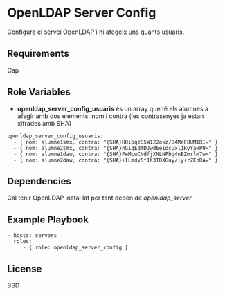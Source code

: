 OpenLDAP Server Config
=========

Configura el servei OpenLDAP i hi afegeix uns quants usuaris. 

Requirements
------------

Cap 

Role Variables
--------------

* **openldap_server_config_usuaris** és un array que té els alumnes a afegir amb dos elements: nom i contra (les contrasenyes ja estan xifrades amb SHA)

~~~
openldap_server_config_usuaris:
  - { nom: alumne1smx, contra: "{SHA}HQi6qzB5W122okz/84MeF8UMIRI=" }
  - { nom: alumne2smx, contra: "{SHA}nGiqEdTDJwd6eiocuxl1RyYaHP0=" }
  - { nom: alumne1daw, contra: "{SHA}FeMcwCNdfjXNLNPbq4nBZmrlm7w=" }
  - { nom: alumne2daw, contra: "{SHA}+ILmdv5f1K3TDXGuy/ly+rZEpRA=" }
~~~

Dependencies
------------

Cal tenir OpenLDAP instal·lat per tant depèn de *openldap_server*

Example Playbook
----------------


    - hosts: servers
      roles:
         - { role: openldap_server_config }

License
-------

BSD

